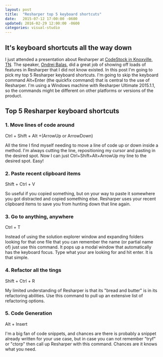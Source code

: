 ```yaml
---
layout: post
title:  "Resharper top 5 keyboard shortcuts"
date:   2015-07-12 17:00:00 -0600
updated: 2016-02-29 12:00:00 -0600
categories: visual-studio
---
```


## It's keyboard shortcuts all the way down

I just attended a presentation about Resharper at [CodeStock in Knoxville, TN][codestock]. The speaker, [Ondrej Balas][ondrej-balas], did a great job of showing off loads of features in Resharper that I did not know existed. In this post I'm going to pick my top 5 Resharper keyboard shortcuts. I'm going to skip the keyboard command Alt+Enter (the quickfix command) that is central to the use of Resharper. I'm using a Windows machine with Resharper Ultimate 2015.1.1, so the commands might be different on other platforms or versions of the product.

## Top 5 Resharper keyboard shortcuts

### 1. Move lines of code around

<span class="callout">Ctrl + Shift + Alt +(ArrowUp or ArrowDown)</span>

All the time I find myself needing to move a line of code up or down inside a method. I'm always cutting the line, repositioning my cursor and pasting in the desired spot. Now I can just Ctrl+Shift+Alt+ArrowUp my line to the desired spot. Easy!

### 2. Paste recent clipboard items

<span class="callout">Shift + Ctrl + V</span>

So useful if you copied something, but on your way to paste it somewhere you got distracted and copied something else. Resharper uses your recent clipboard items to save you from hunting down that line again.

### 3. Go to anything, anywhere

<span class="callout">Ctrl + T</span>

Instead of using the solution explorer window and expanding folders looking for that one file that you can remember the name (or partial name of) just use this command. It pops up a modal window that automatically has the keyboard focus. Type what your are looking for and hit enter. It is that simple.

### 4. Refactor all the tings

<span class="callout">Shift + Ctrl + R</span>

My limited understanding of Resharper is that its "bread and butter" is in its refactoring abilities. Use this command to pull up an extensive list of refactoring options.

### 5. Code Generation

<span class="callout">Alt + Insert</span>

I'm a big fan of code snippets, and chances are there is probably a snippet already written for your use case, but in case you can not remember "tryf" or "ctorp" then call up Resharper with this command. Chances are it knows what you need.

[codestock]: http://codestock.org
[ondrej-balas]: http://ondrejbalas.com/